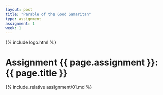 ```yaml
---
layout: post
title: "Parable of the Good Samaritan"
type: assignment
assignment: 1
week: 1
---
```


{% include logo.html %}

# Assignment {{ page.assignment }}: {{ page.title }}

{% include_relative assignment/01.md %}